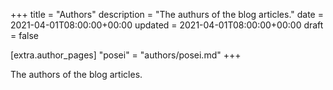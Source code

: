 +++
title = "Authors"
description = "The authurs of the blog articles."
date = 2021-04-01T08:00:00+00:00
updated = 2021-04-01T08:00:00+00:00
draft = false

[extra.author_pages]
"posei" = "authors/posei.md"
+++

The authors of the blog articles.

